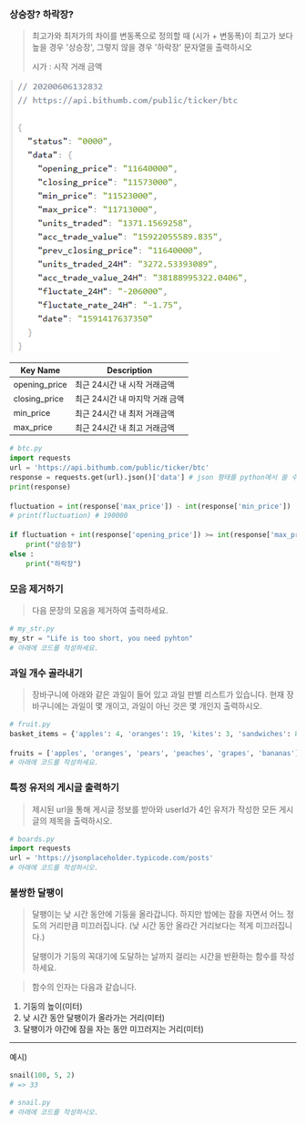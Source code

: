 ### 상승장? 하락장?

> 최고가와 최저가의 차이를 변동폭으로 정의할 때 (시가 + 변동폭)이 최고가 보다 높을 경우 '상승장', 그렇지 않을 경우 '하락장' 문자열을 출력하시오
>
> 시가 : 시작 거래 금액

![image-20200606140945170](./images/image-20200606140945170.png)

| Key Name      | Description                     |
| ------------- | ------------------------------- |
| opening_price | 최근 24시간 내 시작 거래금액    |
| closing_price | 최근 24시간 내 마지막 거래 금액 |
| min_price     | 최근 24시간 내 최저 거래금액    |
| max_price     | 최근 24시간 내 최고 거래금액    |

```python
# btc.py
import requests
url = 'https://api.bithumb.com/public/ticker/btc'
response = requests.get(url).json()['data'] # json 형태를 python에서 쓸 수 있도록 형태 변환
print(response)

fluctuation = int(response['max_price']) - int(response['min_price'])
# print(fluctuation) # 190000

if fluctuation + int(response['opening_price']) >= int(response['max_price']) :
    print("상승장")
else :
    print("하락장")
```



### 모음 제거하기

>  다음 문장의 모음을 제거하여 출력하세요.

```python
# my_str.py
my_str = "Life is too short, you need pyhton"
# 아래에 코드를 작성하세요.
```



### 과일 개수 골라내기

>  장바구니에 아래와 같은 과일이 들어 있고 과일 판별 리스트가 있습니다. 현재 장바구니에는 과일이 몇 개이고, 과일이 아닌 것은 몇 개인지 출력하시오.

```python
# fruit.py
basket_items = {'apples': 4, 'oranges': 19, 'kites': 3, 'sandwiches': 8}

fruits = ['apples', 'oranges', 'pears', 'peaches', 'grapes', 'bananas']
# 아래에 코드를 작성하세요.
```



### 특정 유저의 게시글 출력하기

> 제시된 url을 통해 게시글 정보를 받아와 userId가 4인 유저가 작성한 모든 게시글의 제목을 출력하시오.

```python
# boards.py
import requests
url = 'https://jsonplaceholder.typicode.com/posts'
# 아래에 코드를 작성하시오.
```



### 불쌍한 달팽이

> 달팽이는 낮 시간 동안에 기둥을 올라갑니다. 하지만 밤에는 잠을 자면서 어느 정도의 거리만큼 미끄러집니다. (낮 시간 동안 올라간 거리보다는 적게 미끄러집니다.)
>
> 달팽이가 기둥의 꼭대기에 도달하는 날까지 걸리는 시간을 반환하는 함수를 작성하세요.

> 함수의 인자는 다음과 같습니다.

1. 기둥의 높이(미터)
2. 낮 시간 동안 달팽이가 올라가는 거리(미터)
3. 달팽이가 야간에 잠을 자는 동안 미끄러지는 거리(미터)

---

예시)

```python
snail(100, 5, 2)
# => 33
```

```python
# snail.py
# 아래에 코드를 작성하시오.
```

